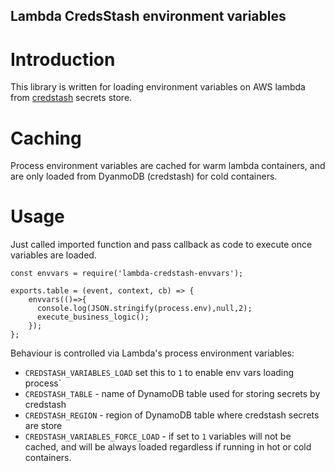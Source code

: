 ## Lambda CredsStash environment variables 

# Introduction

This library is written for loading environment variables on AWS lambda
from [credstash](https://github.com/fugue/credstash) secrets store.

# Caching

Process environment variables are cached for warm lambda containers, and are
only loaded from DyanmoDB (credstash) for cold containers.

# Usage

Just called imported function and pass callback as code to execute once
variables are loaded.


```
const envvars = require('lambda-credstash-envvars');

exports.table = (event, context, cb) => {
    envvars(()=>{
      console.log(JSON.stringify(process.env),null,2);
      execute_business_logic();
    });
};
```

Behaviour is controlled via Lambda's process environment variables:

- `CREDSTASH_VARIABLES_LOAD` set this to `1` to enable env vars loading process`
- `CREDSTASH_TABLE` - name of DynamoDB table used for storing secrets by credstash
- `CREDSTASH_REGION` - region of DynamoDB table where credstash secrets are store
- `CREDSTASH_VARIABLES_FORCE_LOAD` - if set to `1` variables will not be cached, and will
   be always loaded regardless if running in hot or cold containers.
